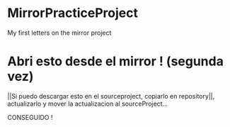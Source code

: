 # MirrorPracticeProject

My first letters on the mirror project



Abri esto desde el mirror ! (segunda vez)
=======
||Si puedo descargar esto en el sourceproject, copiarlo en repository||, actualizarlo y mover la actualizacion al sourceProject...


CONSEGUIDO !




